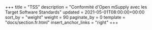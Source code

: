 +++
title = "TSS"
description = "Conformité d'Open mSupply avec les Target Software Standards"
updated = 2021-05-01T08:00:00+00:00
sort_by = "weight"
weight = 90
paginate_by = 0
template = "docs/section.fr.html"
insert_anchor_links = "right"
+++